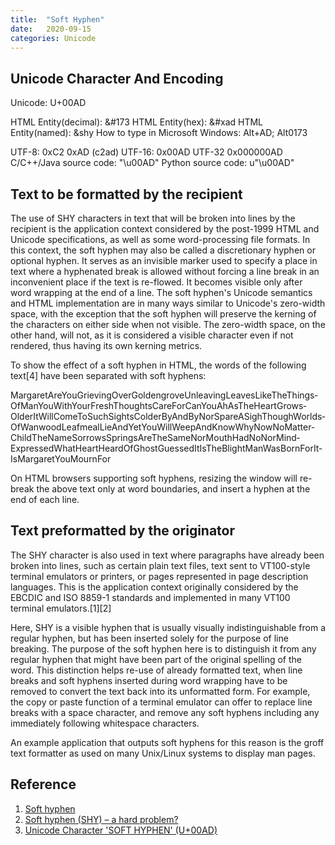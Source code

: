 ```yaml
---
title:  "Soft Hyphen"
date:   2020-09-15
categories: Unicode
---
```


## Unicode Character And Encoding

Unicode: U+00AD

HTML Entity(decimal): &#173
HTML Entity(hex): &#xad
HTML Entity(named): &shy
How to type in Microsoft Windows: Alt+AD; Alt0173

UTF-8: 0xC2 0xAD (c2ad)
UTF-16: 0x00AD
UTF-32 0x000000AD
C/C++/Java source code: "\u00AD"
Python source code: u"\u00AD"

## Text to be formatted by the recipient

The use of SHY characters in text that will be broken into lines by the recipient is the application context considered by the post-1999 HTML and Unicode specifications, as well as some word-processing file formats. In this context, the soft hyphen may also be called a discretionary hyphen or optional hyphen. It serves as an invisible marker used to specify a place in text where a hyphenated break is allowed without forcing a line break in an inconvenient place if the text is re-flowed. It becomes visible only after word wrapping at the end of a line. The soft hyphen's Unicode semantics and HTML implementation are in many ways similar to Unicode's zero-width space, with the exception that the soft hyphen will preserve the kerning of the characters on either side when not visible. The zero-width space, on the other hand, will not, as it is considered a visible character even if not rendered, thus having its own kerning metrics.

To show the effect of a soft hyphen in HTML, the words of the following text[4] have been separated with soft hyphens:

<p>
    Margaret&shy;Are&shy;You&shy;Grieving&shy;Over&shy;Goldengrove&shy;Unleaving&shy;Leaves&shy;Like&shy;The&shy;Things&shy;Of&shy;Man&shy;You&shy;With&shy;Your&shy;Fresh&shy;Thoughts&shy;Care&shy;For&shy;Can&shy;You&shy;Ah&shy;As&shy;The&shy;Heart&shy;Grows&shy;Older&shy;It&shy;Will&shy;Come&shy;To&shy;Such&shy;Sights&shy;Colder&shy;By&shy;And&shy;By&shy;Nor&shy;Spare&shy;A&shy;Sigh&shy;Though&shy;Worlds&shy;Of&shy;Wanwood&shy;Leafmeal&shy;Lie&shy;And&shy;Yet&shy;You&shy;Will&shy;Weep&shy;And&shy;Know&shy;Why&shy;Now&shy;No&shy;Matter&shy;Child&shy;The&shy;Name&shy;Sorrows&shy;Springs&shy;Are&shy;The&shy;Same&shy;Nor&shy;Mouth&shy;Had&shy;No&shy;Nor&shy;Mind&shy;Expressed&shy;What&shy;Heart&shy;Heard&shy;Of&shy;Ghost&shy;Guessed&shy;It&shy;Is&shy;The&shy;Blight&shy;Man&shy;Was&shy;Born&shy;For&shy;It&shy;Is&shy;Margaret&shy;You&shy;Mourn&shy;For
</p>

On HTML browsers supporting soft hyphens, resizing the window will re-break the above text only at word boundaries, and insert a hyphen at the end of each line.

## Text preformatted by the originator

The SHY character is also used in text where paragraphs have already been broken into lines, such as certain plain text files, text sent to VT100-style terminal emulators or printers, or pages represented in page description languages. This is the application context originally considered by the EBCDIC and ISO 8859-1 standards and implemented in many VT100 terminal emulators.[1][2]

Here, SHY is a visible hyphen that is usually visually indistinguishable from a regular hyphen, but has been inserted solely for the purpose of line breaking. The purpose of the soft hyphen here is to distinguish it from any regular hyphen that might have been part of the original spelling of the word. This distinction helps re-use of already formatted text, when line breaks and soft hyphens inserted during word wrapping have to be removed to convert the text back into its unformatted form. For example, the copy or paste function of a terminal emulator can offer to replace line breaks with a space character, and remove any soft hyphens including any immediately following whitespace characters.

An example application that outputs soft hyphens for this reason is the groff text formatter as used on many Unix/Linux systems to display man pages.

## Reference

1. [Soft hyphen](https://en.wikipedia.org/wiki/Soft_hyphen)
2. [Soft hyphen (SHY) – a hard problem?](http://jkorpela.fi/shy.html)
3. [Unicode Character 'SOFT HYPHEN' (U+00AD)](http://www.fileformat.info/info/unicode/char/ad/index.htm)
